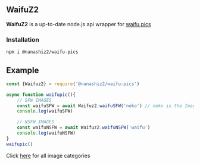 ## WaifuZ2

**WaifuZ2** is a up-to-date node.js api wrapper for [waifu.pics](https://waifu.pics/)

### Installation

```
npm i @nanashiz2/waifu-pics
```
## Example
```js
const {Waifuz2} = require('@nanashiz2/waifu-pics')

async function waifupic(){
	// SFW IMAGES
	const waifuSFW = await Waifuz2.waifuSFW('neko') // neko is the Image category
	console.log(waifuSFW)

	// NSFW IMAGES
	const waifuNSFW = await Waifuz2.waifuNSFW('waifu')
	console.log(waifuNSFW)
}
waifupic()
```
Click [here](https://waifu.pics/docs) for all image categories

